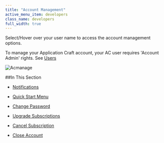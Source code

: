 ```yaml
---
title: "Account Management"
active_menu_item: developers
class_name: developers
full_width: true
---
```



Select/Hover over your user name to access the account management options.

To manage your Application Craft account, your AC user requires 'Account Admin' rights. See [Users](/developers/user-guide/product-guide/the-console/console-tabs/more/users-groups/users)

![Acmanage](/img/docs/acmanage.png)

##In This Section

 - [Notifications](/developers/user-guide/product-guide/account-management/notifications)

 - [Quick Start Menu](/developers/user-guide/product-guide/account-management/quick-start-menu)

 - [Change Password](/developers/user-guide/product-guide/account-management/change-password)

 - [Upgrade Subscriptions](/developers/user-guide/product-guide/account-management/upgrade-subscription)

 - [Cancel Subscription](/developers/user-guide/product-guide/account-management/cancel-subscription)

 - [Close Account](/developers/user-guide/product-guide/account-management/close-account)

